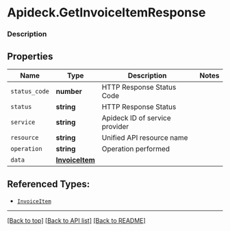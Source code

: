 # Apideck.GetInvoiceItemResponse

### Description

## Properties
Name | Type | Description | Notes
------------ | ------------- | ------------- | -------------
`status_code` | **number** | HTTP Response Status Code | 
`status` | **string** | HTTP Response Status | 
`service` | **string** | Apideck ID of service provider | 
`resource` | **string** | Unified API resource name | 
`operation` | **string** | Operation performed | 
`data` | [**InvoiceItem**](InvoiceItem.md) |  | 





## Referenced Types:





* [`InvoiceItem`](InvoiceItem.md)

---

[[Back to top]](#) [[Back to API list]](../../../../README.md#documentation-for-api-endpoints) [[Back to README]](../../../../README.md)


